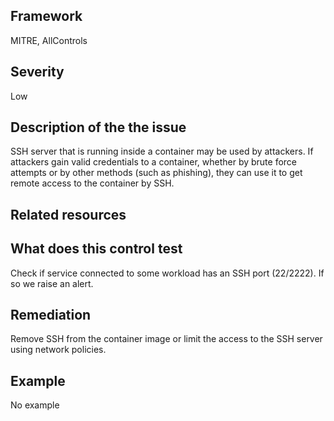 ## Framework
MITRE, AllControls
 
## Severity
Low

## Description of the the issue
SSH server that is running inside a container may be used by attackers. If attackers gain valid credentials to a container, whether by brute force attempts or by other methods (such as phishing), they can use it to get remote access to the container by SSH.
 
## Related resources

## What does this control test
Check if service connected to some workload has an SSH port (22/2222). If so we raise an alert. 
 
## Remediation
Remove SSH from the container image or limit the access to the SSH server using network policies.
 
## Example
No example
